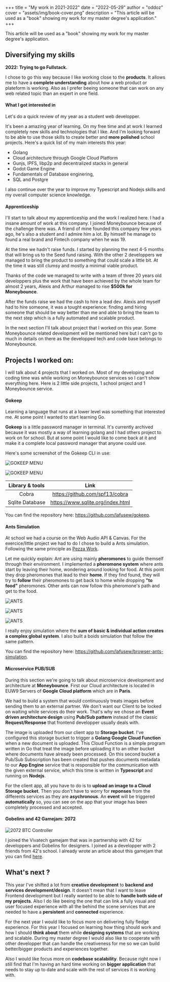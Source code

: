 +++
title = "My work in 2021-2022"
date = "2022-05-29"
author = "oddoz"
cover = "assets/img/book-cover.png"
description = "This article will be used as a \"book\" showing my work for my master degree's application."
+++

This article will be used as a "book" showing my work for my master degree's application.

## Diversifying my skills 

**2022: Trying to go Fullstack.**  

I chose to go this way because I like working close to the **products**. It allows me to have a **complete understanding** about how a web product or plateform is working. Also as I prefer beeing someone that can work on any web related topic than an expert in one field.  

#### What I got interested in

Let's do a quick review of my year as a student web developper.

It's been a amazing year of learning. On my free time and at work I learned completely new skills and technologies that I like. And I'm looking forward to be able to use those skills to create better and **more polished** school projects. Here's a quick list of my main interests this year: 

- Golang
- Cloud architecture through Google Cloud Platform
- Gunjs, IPFS, libp2p and decentralized stacks in general
- Godot Game Engine
- Fundamentals of Database enginering,
- SQL and Postgre

I also continue over the year to improve my Typescript and Nodejs skills and my overall computer science knowledge.

#### Apprenticeship

I'll start to talk about my apprenticeship and the work I realized here. I had a insane amount of work at this company. I joined Moneybounce because of the challenge there was. A friend of mine founded this company few years ago, he's also a student and I admire him a lot. By himself he manage to found a real brand and Fintech company when he was 19.

At the time we hadn't raise funds. I started by planning the next 4-5 months that will bring us to the Seed fund raising. With the other 2 developpers we managed to bring the product to something that could scale a little bit. At the time it was still clumsy and mostly a minimal viable product.

Thanks of the code we managed to write with a team of three 20 years old developpers plus the work that have been achieved by the whole team for almost 2 years, Alexis and Arthur managed to rise **$500k for Moneybounce**. 

After the funds raise we had the cash to hire a lead dev. Alexis and myself had to hire someone, it was a tought experience: finding amd hiring someone that should be way better than me and able to bring the team to the next step which is a fully automated and scalable product.

In the next section I'll talk about project that I worked on this year. Some Moneybounce related development will be mentioned here but I can't go to much in details on there as the developped tech and code base belongs to Moneybounce.

## Projects I worked on:

I will talk about 4 projects that I worked on. Most of my developing and coding time was while working on Moneybounce services so I can't show everything here. Here is 2 little side projects, 1 school project and 1 Moneybounce service.

#### Gokeep

Learning a language that runs at a lower level was something that interested me. At some point I wanted to start learning Go.  

**Gokeep** is a little password manager in terminal. It's currently archived because it was mostly a way of learning golang and I had others project to work on for school. But at some point I would like to come back at it and make it a complete local password manager that anyone could use.

Here's some screenshot of the Gokeep CLI in use: 

![GOKEEP MENU](/assets/img/gokeep2.png)

![GOKEEP MENU](/assets/img/gokeep1.png)

| Library & tools | Link                                              |
| :----:          |    :----:                                         |
| Cobra           | https://github.com/spf13/cobra                    |
| Sqlite Database | https://www.sqlite.org/index.html                 |

You can find the repository here: https://github.com/lafusew/gokeep.

#### Ants Simulation

At school we had a course on the Web Audio API & Canvas. For the exercice/little project we had to do I chose to build a Ants simulation. Following the same principle as [Pezza Work](https://www.youtube.com/watch?v=81GQNPJip2Y).

Let me quickly explain: Ant are using mainly **pheromones** to guide themself through their environment. I implemented a **pheromone system** where ants start by leaving their home, wondering around looking for food. At this point they drop pheromones that lead to their **home**. If they find found, they will try to **follow** their pheromones to get back to home while dropping **"to food"** pheromones. Other ants can now follow this pheromone's path and get to the food. 

![ANTS](/assets/img/ant3.png)

![ANTS](/assets/img/ant2.png)

![ANTS](/assets/img/ant1.png)


I really enjoy simulation where the **sum of basic & individual action creates a complex global system**. I also built a boids simulation that follow the same pattern.

You can find the repository here: https://github.com/lafusew/browser-ants-simulation.

#### Microservice PUB/SUB

During this section we're going to talk about microservice development and architecture at **Moneybounce**. First our Cloud architecture is located in EUW9 Servers of **Google Cloud platform** which are in **Paris**. 

We had to build a system that would continuously treats images before sending them to an external partner. We don't want our Client to be locked on waiting while services do their work. That's why we chose an **Event driven architecture design** using **Pub/Sub pattern** instead of the classic **Request/Response** that frontend developper usually deals with.

The image is uploaded from our client app to **Storage bucket**. I've configured this storage bucket to trigger a **Golang Google Cloud Function** when a new document is uploaded. This Cloud Function is a simple program written in Go that treat the image before uploading it to an other bucket where documents have already been processed. On this second bucket a Pub/Sub Subscription has been created that pushes documents metadata to our **App Engine** service that is responsible for the communication with the given external service, which this time is written in **Typescript** and running on **Nodejs**. 

For the client app, all you have to do is to **upload an image to a Cloud Storage bucket**. Then you don't have to worry for **reponses** from the differents services as they are **asychronous**. An **event** will be triggered **automatically** so, you can see on the app that your image has been completely processed and accepted.

#### Gobelins and 42 Gamejam: 2072

![2072 BTC Controller](/assets/img/btc_playtest.gif)

I joined the Vivatech gamejam that was in partnership with 42 for developpers and Gobelins for designers. I joined as a developper with 2 friends from 42's school. I already wrote an article about this gamejam that you can find [here](/posts/2072).


## What's next ?

This year I've shifted a lot from **creative development** to **backend and services development/design**. It doesn't mean that I want to leave Frontend development but I really wanted to be able to **handle both side of my projects**. Also I do like beeing the one that can link a fully visual and user focused experience with all the behind the scene services that are needed to have a **persistent** and **connected** experience. 

For the next year I would like to focus more on delivering fully fledge experience. For this year I focused on learning how thing should work and how I should **think about** them while **designing systems** that are working and scalable. During my master degree I would also like to cooperate with other developper that can handle the creativeness for me so we can build better/bigger products and experiences together. 

Also I would like focus more on **codebase scalability**. Because right now I still find that I'm having an hard time working on **bigger application** that needs to stay up to date and scale with the rest of services it is working with.

